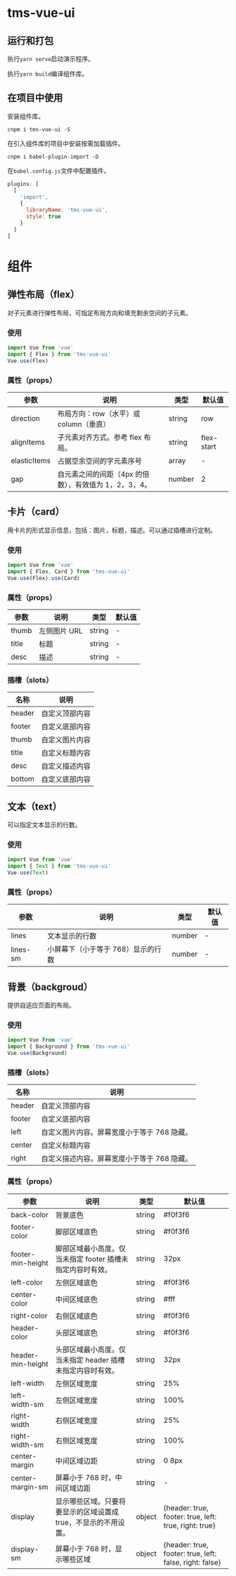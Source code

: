 # tms-vue-ui

## 运行和打包

执行`yarn serve`启动演示程序。

执行`yarn build`编译组件库。

## 在项目中使用

安装组件库。

```
cnpm i tms-vue-ui -S
```

在引入组件库的项目中安装按需加载插件。

```
cnpm i babel-plugin-import -D
```

在`babel.config.js`文件中配置插件。

```js
plugins: [
  [
    'import',
    {
      libraryName: 'tms-vue-ui',
      style: true
    }
  ]
]
```

# 组件

## 弹性布局（flex）

对子元素进行弹性布局，可指定布局方向和填充剩余空间的子元素。

### 使用

```js
import Vue from 'vue'
import { Flex } from 'tms-vue-ui'
Vue.use(Flex)
```

### 属性（props）

| 参数         | 说明                                                  | 类型   | 默认值     |
| ------------ | ----------------------------------------------------- | ------ | ---------- |
| direction    | 布局方向：row（水平）或 column（垂直）                | string | row        |
| alignItems   | 子元素对齐方式。参考 flex 布局。                      | string | flex-start |
| elasticItems | 占据空余空间的字元素序号                              | array  | -          |
| gap          | 自元素之间的间距（4px 的倍数），有效值为 1，2，3，4。 | number | 2          |

## 卡片（card）

用卡片的形式显示信息，包括：图片，标题，描述。可以通过插槽进行定制。

### 使用

```js
import Vue from 'vue'
import { Flex, Card } from 'tms-vue-ui'
Vue.use(Flex).use(Card)
```

### 属性（props）

| 参数  | 说明         | 类型   | 默认值 |
| ----- | ------------ | ------ | ------ |
| thumb | 左侧图片 URL | string | -      |
| title | 标题         | string | -      |
| desc  | 描述         | string | -      |

### 插槽（slots）

| 名称   | 说明           |
| ------ | -------------- |
| header | 自定义顶部内容 |
| footer | 自定义底部内容 |
| thumb  | 自定义图片内容 |
| title  | 自定义标题内容 |
| desc   | 自定义描述内容 |
| bottom | 自定义底部内容 |

## 文本（text）

可以指定文本显示的行数。

### 使用

```js
import Vue from 'vue'
import { Text } from 'tms-vue-ui'
Vue.use(Text)
```

### 属性（props）

| 参数     | 说明                               | 类型   | 默认值 |
| -------- | ---------------------------------- | ------ | ------ |
| lines    | 文本显示的行数                     | number | -      |
| lines-sm | 小屏幕下（小于等于 768）显示的行数 | number | -      |

## 背景（backgroud）

提供自适应页面的布局。

### 使用

```js
import Vue from 'vue'
import { Background } from 'tms-vue-ui'
Vue.use(Background)
```

### 插槽（slots）

| 名称   | 说明                                        |
| ------ | ------------------------------------------- |
| header | 自定义顶部内容                              |
| footer | 自定义底部内容                              |
| left   | 自定义图片内容。屏幕宽度小于等于 768 隐藏。 |
| center | 自定义标题内容                              |
| right  | 自定义描述内容。屏幕宽度小于等于 768 隐藏。 |

### 属性（props）

| 参数              | 说明                                                            | 类型   | 默认值                                                  |
| ----------------- | --------------------------------------------------------------- | ------ | ------------------------------------------------------- |
| back-color        | 背景底色                                                        | string | #f0f3f6                                                 |
| footer-color      | 脚部区域底色                                                    | string | #f0f3f6                                                 |
| footer-min-height | 脚部区域最小高度。仅当未指定 footer 插槽未指定内容时有效。      | string | 32px                                                    |
| left-color        | 左侧区域底色                                                    | string | #f0f3f6                                                 |
| center-color      | 中间区域底色                                                    | string | #fff                                                    |
| right-color       | 右侧区域底色                                                    | string | #f0f3f6                                                 |
| header-color      | 头部区域底色                                                    | string | #f0f3f6                                                 |
| header-min-height | 头部区域最小高度。仅当未指定 header 插槽未指定内容时有效。      | string | 32px                                                    |
| left-width        | 左侧区域宽度                                                    | string | 25%                                                     |
| left-width-sm     | 左侧区域宽度                                                    | string | 100%                                                    |
| right-width       | 右侧区域宽度                                                    | string | 25%                                                     |
| right-width-sm    | 右侧区域宽度                                                    | string | 100%                                                    |
| center-margin     | 中间区域边距                                                    | string | 0 8px                                                   |
| center-margin-sm  | 屏幕小于 768 时，中间区域边距                                   | string | -                                                       |
| display           | 显示哪些区域。只要将要显示的区域设置成 true，不显示的不用设置。 | object | {header: true, footer: true, left: true, right: true}   |
| display-sm        | 屏幕小于 768 时，显示哪些区域                                   | object | {header: true, footer: true, left: false, right: false} |
